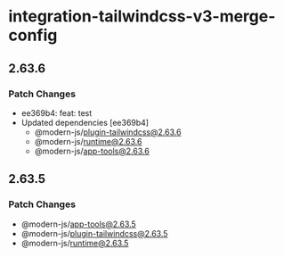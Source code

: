 # integration-tailwindcss-v3-merge-config

## 2.63.6

### Patch Changes

- ee369b4: feat: test
- Updated dependencies [ee369b4]
  - @modern-js/plugin-tailwindcss@2.63.6
  - @modern-js/runtime@2.63.6
  - @modern-js/app-tools@2.63.6

## 2.63.5

### Patch Changes

- @modern-js/app-tools@2.63.5
- @modern-js/plugin-tailwindcss@2.63.5
- @modern-js/runtime@2.63.5
